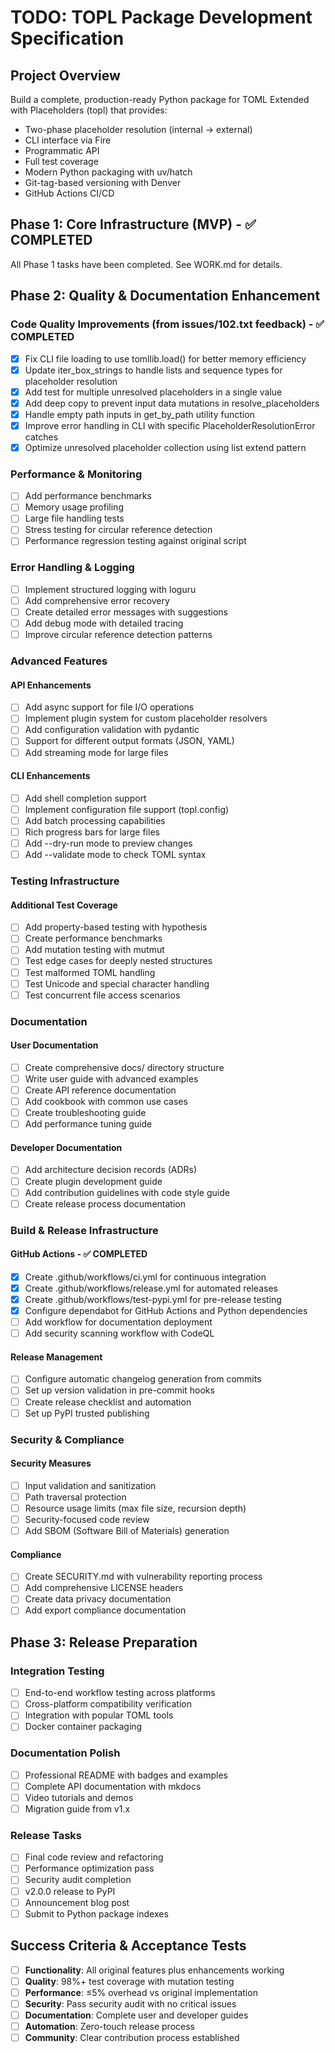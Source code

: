# TODO: TOPL Package Development Specification

## Project Overview
Build a complete, production-ready Python package for TOML Extended with Placeholders (topl) that provides:
- Two-phase placeholder resolution (internal → external)
- CLI interface via Fire
- Programmatic API
- Full test coverage
- Modern Python packaging with uv/hatch
- Git-tag-based versioning with Denver
- GitHub Actions CI/CD

## Phase 1: Core Infrastructure (MVP) - ✅ COMPLETED

All Phase 1 tasks have been completed. See WORK.md for details.

## Phase 2: Quality & Documentation Enhancement

### Code Quality Improvements (from issues/102.txt feedback) - ✅ COMPLETED
- [x] Fix CLI file loading to use tomllib.load() for better memory efficiency
- [x] Update iter_box_strings to handle lists and sequence types for placeholder resolution
- [x] Add test for multiple unresolved placeholders in a single value
- [x] Add deep copy to prevent input data mutations in resolve_placeholders
- [x] Handle empty path inputs in get_by_path utility function
- [x] Improve error handling in CLI with specific PlaceholderResolutionError catches
- [x] Optimize unresolved placeholder collection using list extend pattern

### Performance & Monitoring
- [ ] Add performance benchmarks
- [ ] Memory usage profiling
- [ ] Large file handling tests
- [ ] Stress testing for circular reference detection
- [ ] Performance regression testing against original script

### Error Handling & Logging
- [ ] Implement structured logging with loguru
- [ ] Add comprehensive error recovery
- [ ] Create detailed error messages with suggestions
- [ ] Add debug mode with detailed tracing
- [ ] Improve circular reference detection patterns

### Advanced Features

#### API Enhancements
- [ ] Add async support for file I/O operations
- [ ] Implement plugin system for custom placeholder resolvers
- [ ] Add configuration validation with pydantic
- [ ] Support for different output formats (JSON, YAML)
- [ ] Add streaming mode for large files

#### CLI Enhancements
- [ ] Add shell completion support
- [ ] Implement configuration file support (topl.config)
- [ ] Add batch processing capabilities
- [ ] Rich progress bars for large files
- [ ] Add --dry-run mode to preview changes
- [ ] Add --validate mode to check TOML syntax

### Testing Infrastructure

#### Additional Test Coverage
- [ ] Add property-based testing with hypothesis
- [ ] Create performance benchmarks
- [ ] Add mutation testing with mutmut
- [ ] Test edge cases for deeply nested structures
- [ ] Test malformed TOML handling
- [ ] Test Unicode and special character handling
- [ ] Test concurrent file access scenarios

### Documentation

#### User Documentation
- [ ] Create comprehensive docs/ directory structure
- [ ] Write user guide with advanced examples
- [ ] Create API reference documentation
- [ ] Add cookbook with common use cases
- [ ] Create troubleshooting guide
- [ ] Add performance tuning guide

#### Developer Documentation
- [ ] Add architecture decision records (ADRs)
- [ ] Create plugin development guide
- [ ] Add contribution guidelines with code style guide
- [ ] Create release process documentation

### Build & Release Infrastructure

#### GitHub Actions - ✅ COMPLETED
- [x] Create .github/workflows/ci.yml for continuous integration
- [x] Create .github/workflows/release.yml for automated releases
- [x] Create .github/workflows/test-pypi.yml for pre-release testing
- [x] Configure dependabot for GitHub Actions and Python dependencies
- [ ] Add workflow for documentation deployment
- [ ] Add security scanning workflow with CodeQL

#### Release Management
- [ ] Configure automatic changelog generation from commits
- [ ] Set up version validation in pre-commit hooks
- [ ] Create release checklist and automation
- [ ] Set up PyPI trusted publishing

### Security & Compliance

#### Security Measures
- [ ] Input validation and sanitization
- [ ] Path traversal protection
- [ ] Resource usage limits (max file size, recursion depth)
- [ ] Security-focused code review
- [ ] Add SBOM (Software Bill of Materials) generation

#### Compliance
- [ ] Create SECURITY.md with vulnerability reporting process
- [ ] Add comprehensive LICENSE headers
- [ ] Create data privacy documentation
- [ ] Add export compliance documentation

## Phase 3: Release Preparation

### Integration Testing
- [ ] End-to-end workflow testing across platforms
- [ ] Cross-platform compatibility verification
- [ ] Integration with popular TOML tools
- [ ] Docker container packaging

### Documentation Polish
- [ ] Professional README with badges and examples
- [ ] Complete API documentation with mkdocs
- [ ] Video tutorials and demos
- [ ] Migration guide from v1.x

### Release Tasks
- [ ] Final code review and refactoring
- [ ] Performance optimization pass
- [ ] Security audit completion
- [ ] v2.0.0 release to PyPI
- [ ] Announcement blog post
- [ ] Submit to Python package indexes

## Success Criteria & Acceptance Tests
- [ ] **Functionality**: All original features plus enhancements working
- [ ] **Quality**: 98%+ test coverage with mutation testing
- [ ] **Performance**: ≤5% overhead vs original implementation
- [ ] **Security**: Pass security audit with no critical issues
- [ ] **Documentation**: Complete user and developer guides
- [ ] **Automation**: Zero-touch release process
- [ ] **Community**: Clear contribution process established